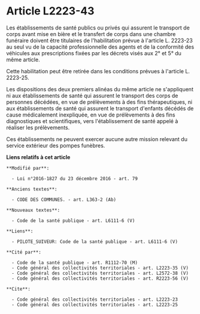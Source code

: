 # Article L2223-43

Les établissements de santé publics ou privés qui assurent le transport de corps avant mise en bière et le transfert de corps
dans une chambre funéraire doivent être titulaires de l'habilitation prévue à l'article L. 2223-23 au seul vu de la capacité
professionnelle des agents et de la conformité des véhicules aux prescriptions fixées par les décrets visés aux 2° et 5° du
même article. 

Cette habilitation peut être retirée dans les conditions prévues à l'article L. 2223-25. 

Les dispositions des deux premiers alinéas du même article ne s'appliquent ni aux établissements de santé qui assurent le
transport des corps de personnes décédées, en vue de prélèvements à des fins thérapeutiques, ni aux établissements de santé
qui assurent le transport d'enfants décédés de cause médicalement inexpliquée, en vue de prélèvements à des fins
diagnostiques et scientifiques, vers l'établissement de santé appelé à réaliser les prélèvements.

Ces établissements ne peuvent exercer aucune autre mission relevant du service extérieur des pompes funèbres.

**Liens relatifs à cet article**

	**Modifié par**:

	  - Loi n°2016-1827 du 23 décembre 2016 - art. 79

	**Anciens textes**:

	  - CODE DES COMMUNES. - art. L363-2 (Ab)

	**Nouveaux textes**:

	  - Code de la santé publique - art. L6111-6 (V)

	**Liens**:

	  - PILOTE_SUIVEUR: Code de la santé publique - art. L6111-6 (V)

	**Cité par**:

	  - Code de la santé publique - art. R1112-70 (M)
	  - Code général des collectivités territoriales - art. L2223-35 (V)
	  - Code général des collectivités territoriales - art. L2572-38 (V)
	  - Code général des collectivités territoriales - art. R2223-56 (V)

	**Cite**:

	  - Code général des collectivités territoriales - art. L2223-23
	  - Code général des collectivités territoriales - art. L2223-25
